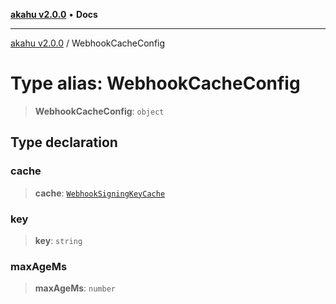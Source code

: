 [**akahu v2.0.0**](../README.md) • **Docs**

***

[akahu v2.0.0](../README.md) / WebhookCacheConfig

# Type alias: WebhookCacheConfig

> **WebhookCacheConfig**: `object`

## Type declaration

### cache

> **cache**: [`WebhookSigningKeyCache`](../interfaces/WebhookSigningKeyCache.md)

### key

> **key**: `string`

### maxAgeMs

> **maxAgeMs**: `number`
